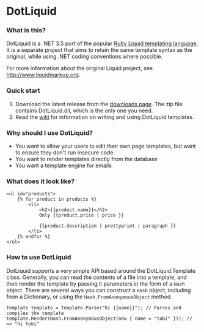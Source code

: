 # DotLiquid

### What is this?

DotLiquid is a .NET 3.5 port of the popular [Ruby Liquid templating language](http://www.liquidmarkup.org). It is a separate project that aims to retain the same template syntax as the original, while using .NET coding conventions where possible.

For more information about the original Liquid project, see <http://www.liquidmarkup.org>.

### Quick start

1. Download the latest release from the [downloads page](http://github.com/formosatek/dotliquid/downloads).
   The zip file contains DotLiquid.dll, which is the only one you need.
2. Read the [wiki](http://github.com/formosatek/dotliquid/wiki) for information on writing and using
   DotLiquid templates.

### Why should I use DotLiquid?

* You want to allow your users to edit their own page templates, but want to ensure they don't run insecure code.
* You want to render templates directly from the database
* You want a template engine for emails

### What does it look like?

	<ul id="products">
		{% for product in products %}
			<li>
				<h2>{{product.name}}</h2>
				Only {{product.price | price }}

				{{product.description | prettyprint | paragraph }}
			</li>
		{% endfor %}
	</ul>

### How to use DotLiquid

DotLiquid supports a very simple API based around the DotLiquid.Template class. Generally, you can read the contents of a file into a template, and then render the template by passing it parameters in the form of a `Hash` object. There are several ways you can construct a `Hash` object, including from a Dictionary, or using the `Hash.FromAnonymousObject` method.

	Template template = Template.Parse("hi {{name}}"); // Parses and compiles the template
	template.Render(Hash.FromAnonymousObject(new { name = "tobi" })); // => "hi tobi" 